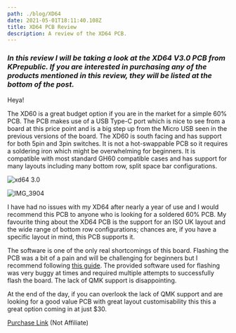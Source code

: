 ```yaml
---
path: ./blog/XD64
date: 2021-05-01T18:11:40.108Z
title: XD64 PCB Review
description: A review of the XD64 PCB.
---
```

### ***In this review I will be taking a look at the XD64 V3.0 PCB from KPrepublic. If you are interested in purchasing any of the products mentioned in this review, they will be listed at the bottom of the post.***

Heya!

The XD60 is a great budget option if you are in the market for a simple 60% PCB. The PCB makes use of a USB Type-C port which is nice to see from a board at this price point and is a big step up from the Micro USB seen in the previous versions of the board. The XD60 is south facing and has support for both 5pin and 3pin switches. It is not a hot-swappable PCB so it requires a soldering iron which might be overwhelming for beginners. It is compatible with most standard GH60 compatible cases and has support for many layouts including many bottom row, split space bar configurations.

<!--StartFragment-->

![xd64 3.0](https://ae01.alicdn.com/kf/HTB1_QRwXh2rK1RkSnhJq6ykdpXa0.jpg)

<!--EndFragment-->

<!--StartFragment-->

![IMG_3904](https://ae01.alicdn.com/kf/HTB1cQ59XpzqK1RjSZSgq6ApAVXat.jpg)

<!--EndFragment-->

I have had no issues with my XD64 after nearly a year of use and I would recommend this PCB to anyone who is looking for a soldered 60% PCB. My favourite thing about the XD64 PCB is the support for an ISO UK layout and the wide range of bottom row configurations; chances are, if you have a specific layout in mind, this PCB supports it.

The software is one of the only real shortcomings of this board. Flashing the PCB was a bit of a pain and will be challenging for beginners but I recommend following [this guide](https://docs.google.com/document/d/1eYIEEGY3Mp4DVBfXUtL9a5NunC1RSXJD). The provided software used for flashing was very buggy at times and required multiple attempts to successfully flash the board. The lack of QMK support is disappointing.

At the end of the day, if you can overlook the lack of QMK support and are looking for a good value PCB with great layout customisability this this a great option coming in at just $30.

[Purchase Link](https://www.aliexpress.com/item/32919981329.html?spm=a2g0s.9042311.0.0.60f04c4d900YrR) (Not Affiliate)

[](https://www.aliexpress.com/item/32919981329.html?spm=a2g0s.9042311.0.0.60f04c4d900YrR)